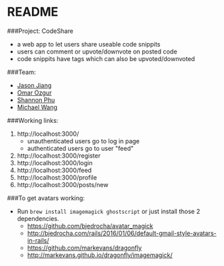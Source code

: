 # README

###Project: CodeShare
* a web app to let users share useable code snippits
* users can comment or upvote/downvote on posted code
* code snippits have tags which can also be upvoted/downvoted

###Team:
* [Jason Jiang](https://github.com/JasonxJiang)
* [Omar Ozgur](https://github.com/omar-ozgur)
* [Shannon Phu](https://github.com/shannonphu)
* [Michael Wang](https://github.com/micwa)

###Working links:
1. http://localhost:3000/
	* unauthenticated users go to log in page
	* authenticated users go to user "feed"
2. http://localhost:3000/register
3. http://localhost:3000/login
4. http://localhost:3000/feed
5. http://localhost:3000/profile
6. http://localhost:3000/posts/new

###To get avatars working:
* Run `brew install imagemagick ghostscript` or just install those 2 dependencies.
	* https://github.com/bjedrocha/avatar_magick
	* http://bjedrocha.com/rails/2016/01/06/default-gmail-style-avatars-in-rails/
	* https://github.com/markevans/dragonfly
	* http://markevans.github.io/dragonfly/imagemagick/